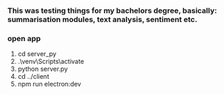 ### This was testing things for my bachelors degree, basically: summarisation modules, text analysis, sentiment etc.


### open app

1. cd server_py
2. .\venv\Scripts\activate
3. python server.py
4. cd ../client
5. npm run electron:dev

